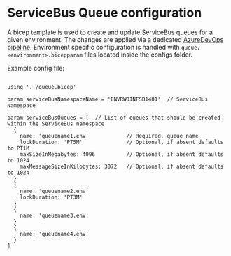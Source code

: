 # ServiceBus Queue configuration

A bicep template is used to create and update ServiceBus queues for a given environment. The changes are applied via a dedicated [AzureDevOps pipeline](https://dev.azure.com/defragovuk/RWD-CPR-EPR4P-ADO/_build?definitionId=5087). Environment specific configuration is handled with `queue.<environment>.bicepparam` files located inside the configs folder.

Example config file:

```bicep

using '../queue.bicep'

param serviceBusNamespaceName = 'ENVRWDINFSB1401'  // ServiceBus Namespace

param serviceBusQueues = [  // List of queues that should be created within the ServiceBus namespace
  {
    name: 'queuename1.env'            // Required, queue name
    lockDuration: 'PT5M'              // Optional, if absent defaults to PT1M
    maxSizeInMegabytes: 4096          // Optional, if absent defaults to 1024
    maxMessageSizeInKilobytes: 3072   // Optional, if absent defaults to 1024
  }
  {
    name: 'queuename2.env'
    lockDuration: 'PT3M'
  }
  {
    name: 'queuename3.env'
  }
  {
    name: 'queuename4.env'
  }
]
```

